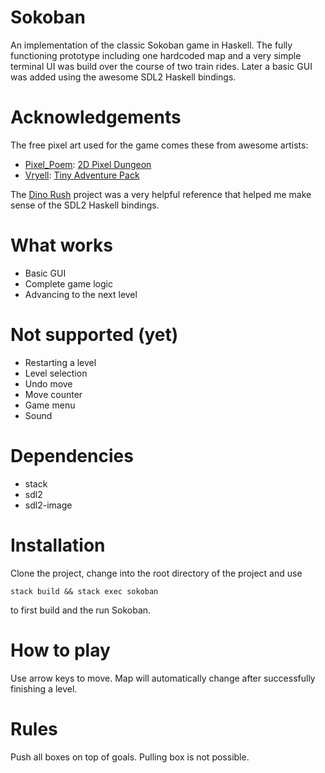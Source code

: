 # Sokoban

An implementation of the classic Sokoban game in Haskell. The fully functioning
prototype including one hardcoded map and a very simple terminal UI was build
over the course of two train rides. Later a basic GUI was added using the
awesome SDL2 Haskell bindings.

# Acknowledgements

The free pixel art used for the game comes these from awesome artists:
- [Pixel_Poem](https://twitter.com/pixel_poem):
  [2D Pixel Dungeon](https://pixel-poem.itch.io/dungeon-assetpuck)
- [Vryell](https://twitter.com/Vryell):
  [Tiny Adventure Pack](https://vryell.itch.io/tiny-adventure-pack)

The [Dino Rush](https://github.com/jxv/dino-rush) project was a very helpful
reference that helped me make sense of the SDL2 Haskell bindings.

# What works

- Basic GUI
- Complete game logic
- Advancing to the next level

# Not supported (yet)

- Restarting a level
- Level selection
- Undo move
- Move counter
- Game menu
- Sound

# Dependencies

- stack
- sdl2
- sdl2-image

# Installation

Clone the project, change into the root directory of the project and use

```
stack build && stack exec sokoban
```

to first build and the run Sokoban.

# How to play

Use arrow keys to move. Map will automatically change after successfully
finishing a level.

# Rules

Push all boxes on top of goals. Pulling box is not possible.
